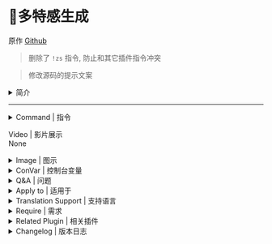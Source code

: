 # 📌多特感生成

原作 [Github](https://github.com/fbef0102/L4D1_2-Plugins/tree/master/l4dinfectedbots)

> 删除了 `!zs` 指令, 防止和其它插件指令冲突

> 修改源码的提示文案

<details><summary>简介</summary>

- 此插件控制游戏导演生成系统, 能够强制无视游戏特感数量限制, 生成多特感
- 当幸存者变多时, 僵尸数量变多、特感数量变多、Tank数量变多、Tank血量变多, 提升游戏难度
- 此插件可以让玩家在战役/写实/生存模式下加入特感阵营, 用来恶搞战役玩家XD
- 解锁特感队伍的人数上限, 可以加入第五位以上的特感真人玩家, 达成对抗 10 VS 10 玩法
- **支持所有模式包括突变模式**
</details>

---
<details><summary>Command | 指令</summary>

|指令|功能|权限|
|-|-|-|
|`!ji`|(仅限战役/写实/幸存者) 加入到感染者阵营|Admin & Console, 有cvar控制权限|
|`!js`|(仅限战役/写实/幸存者) 加入到幸存者阵营|Admin & Console, 有cvar控制权限|
|`!infhud`|开关感染者HUD, 只有开启转换阵容cvar才有实际效果<br>`l4d_infectedbots_coop_versus "1"`|Console|
|`!timer`|设置特感的生成时间 (权限: ADMFLAG_SLAY)|Admin|
|`!zlimit`|设置场上特感的数量上限 (权限: ADMFLAG_SLAY)|Admin|
|~~`!zs`~~|已删除指令, 防止和其它插件指令冲突<br>~~(仅限感染者玩家) 感染者玩家自杀 (让感染者卡住时可以死亡)~~||
</details>

Video | 影片展示
<br>None

<details><summary>Image | 图示</summary>

![l4dinfectedbots_1](image/l4dinfectedbots_1.jpg)<br>
![l4dinfectedbots_2](image/l4dinfectedbots_2.jpg)

- Join infected team and play in coop/survival/realism mode.<br>
- 在战役/写实/生存模式下加入特感阵营
![l4dinfectedbots_3](image/l4dinfectedbots_3.jpg)
</details>

<details><summary>ConVar | 控制台变量</summary>

<br>

此内容为自用 cvar, 仅当刷特插件, 并固定多少特多少秒刷特

关闭了: 转换阵容, 小僵尸数量\Tank数量和血量, witch数量

- <details><summary>部分Cvar参数解释</summary>

	<br>

	<details><summary>设置特感生成最大数量限制</summary>

	```sourcepawn
	l4d_infectedbots_charger_limit
	l4d_infectedbots_boomer_limit 
	l4d_infectedbots_hunter_limit
	l4d_infectedbots_jockey_limit
	l4d_infectedbots_smoker_limit
	l4d_infectedbots_spitter_limit
	```

	- 这6个cvar值加在一起必须等于或超过 `l4d_infectedbots_max_specials` <br>For example:

	```sourcepawn
	// 好的
	l4d_infectedbots_charger_limit 1
	l4d_infectedbots_boomer_limit 1
	l4d_infectedbots_hunter_limit 1
	l4d_infectedbots_jockey_limit 1
	l4d_infectedbots_smoker_limit 1
	l4d_infectedbots_spitter_limit 1
	l4d_infectedbots_max_specials 6 
	```

	```sourcepawn
	// 好的
	l4d_infectedbots_charger_limit 1
	l4d_infectedbots_boomer_limit 2
	l4d_infectedbots_hunter_limit 4
	l4d_infectedbots_jockey_limit 2
	l4d_infectedbots_smoker_limit 2
	l4d_infectedbots_spitter_limit 2
	l4d_infectedbots_max_specials 10 
	```

	```sourcepawn
	// 烂, 没设置好
	l4d_infectedbots_charger_limit 0
	l4d_infectedbots_boomer_limit 1
	l4d_infectedbots_hunter_limit 2
	l4d_infectedbots_jockey_limit 0
	l4d_infectedbots_smoker_limit 1
	l4d_infectedbots_spitter_limit 0
	l4d_infectedbots_max_specials 9 
	```

	> __Note__ 
	<br/>1. 请注意, 最大数量限制不包含witch的数量, 但会包含Tank的数量
	<br/>2. 在对抗／清道夫模式中, 特感最大生成数量 = 特感队伍的空位
	</details>

	<details><summary>5位以上存活的幸存者调整特感最大生成数量</summary>

	- 例如: 如果第5位以上存活的幸存者, 每3个玩家加入, 最大的特感数量加2<br>因此, 如果有10个存活的幸存者, 则特感最大生成数量为:4+2+2=8
		```php
		l4d_infectedbots_max_specials "4"
		l4d_infectedbots_add_specials "2"
		l4d_infectedbots_add_specials_scale "3"
		```

	- 如果不想改变特感生成数量, 可以设置
		```php
		l4d_infectedbots_add_specials "0"
		```

	> __Note__ 
	<br/>在对抗／清道夫模式中, 特感最大生成数量 = 特感队伍的空位
	</details>

	<details><summary>在战役/幸存者/写实模式下成为感染者</summary>

	- 例如:只有拥有 "z "权限的玩家才能加入感染者阵营, 且感染者只能有2个名额

	```sourcepawn
	l4d_infectedbots_coop_versus "1"
	l4d_infectedbots_coop_versus_join_access "z"
	l4d_infectedbots_coop_versus_human_limit "2"
	```

	- 如果想所有玩家可以加入感染者阵营, 请设置

	```sourcepawn
	l4d_infectedbots_coop_versus_join_access ""
	```

	- 在战役/幸存者/写实中, 感染者玩家将以灵魂状态下复活

	```sourcepawn
	l4d_infectedbots_coop_versus_human_ghost_enable "1" 
	```	

	- 感染者玩家可以接管在场上的Tank:

	```sourcepawn
	l4d_infectedbots_coop_versus_Tank_playable "1" 
	```
	</details>

	<details><summary>如何生成Tank</summary>

	- 每次生成特感都有5%的几率生成Tank<br>请注意, 如果达到了Tank数量上限或生成Tank的概率为0%, 仍然不会产生Tank (不影响游戏生成的Tank)

	```sourcepawn
	l4d_infectedbots_Tank_limit "2"
	l4d_infectedbots_Tank_spawn_probability "5"
	```

	- 如果想在最后救援时不生成Tank(不影响游戏生成的Tank), 请设置

	```sourcepawn
	l4d_infectedbots_Tank_spawn_final "0"
	```
	</details>

	<details><summary>5位以上存活的幸存者调整Tank生成限制</summary>

	- Tank上限 = 场上同时存在Tank的数量

	- 这意味着如果有第5位以上存活的幸存者, 每5个玩家加入, Tank可生成上限数量加1<br>因此, 如果有10个存活的幸存者, Tank可生成上限数量为: 2+1=3 (不影响游戏生成的Tank)

	```sourcepawn
	l4d_infectedbots_Tank_limit "2"
	l4d_infectedbots_add_Tanklimit "1"
	l4d_infectedbots_add_Tanklimit_scale "5"
	```

	- 如果想关闭这个功能, 请设置 

	```sourcepawn
	l4d_infectedbots_add_Tanklimit "0"
	```
	</details>

	<details><summary>5位以上存活的幸存者调整Tank血量</summary>

	- 例如: 有第5位以上存活的幸存者, 每3个玩家加入, Tank的血量就会增加1200<br/>因此, 如果有10个存活的幸存者, Tank血量为:4000+1200+1200=6400hp

	```sourcepawn
	l4d_infectedbots_adjust_Tankhealth_enable "1"
	l4d_infectedbots_default_Tankhealth "4000"
	l4d_infectedbots_add_Tankhealth "1200"
	l4d_infectedbots_add_Tankhealth_scale "3"
	```

	- 如果想关闭这个功能, 不想让这个插件改变Tank血量, 请设置

	```sourcepawn
	l4d_infectedbots_adjust_Tankhealth_enable "0"
	```
	>__Note__
	<br>Tank血量会依照游戏模式与难度自动做出最终调整, 譬如设置Tank血量为4000, 则
	<br>简单难度下Tank血量最终为 4000 - 0.75 = 3000
	<br>一般难度下Tank血量最终为 4000 - 1.0 = 4000
	<br>进阶/专家难度下Tank血量最终为 4000 - 2.0 = 8000
	<br>对抗/清道夫模式下Tank血量最终为 4000 - 1.5 = 6000
	</details>

	<details><summary>5位以上存活的幸存者调整普通僵尸最大数量</summary>

	- 例如:有第5位以上存活的幸存者, 每一个玩家加入, 普通僵尸最大数量将会增加2个<br>因此, 如果有10个存活的幸存者, 普通僵尸数量为: 30+2+2+2+2+2+2 = 42

	```sourcepawn
	l4d_infectedbots_adjust_commonlimit_enable "1"
	l4d_infectedbots_default_commonlimit "30"
	l4d_infectedbots_add_commonlimit_scale "1"
	l4d_infectedbots_add_commonlimit "2"
	```

	- 如果想关闭这个功能, 不想让这个插件改变僵尸最大数量, 请设置

	```sourcepawn
	l4d_infectedbots_adjust_commonlimit_enable "0"
	```
	</details>

	<details><summary>调整特感生成时间</summary>

	- 根据每个存活的幸存者, 减少一定数值的特感生成时间<br>如果有5个存活的幸存者, 则特感生成时间为:[最长时间: 60-(5x2) = 50, 最短时间: 30-(5x2) = 20]

	```sourcepawn
	l4d_infectedbots_spawn_time_max "60"
	l4d_infectedbots_spawn_time_min "30"
	l4d_infectedbots_adjust_spawn_times "1"
	l4d_infectedbots_adjust_reduced_spawn_times_on_player "2"
	```

	- 如果想关闭这个功能, 请设置 

	```sourcepawn
	l4d_infectedbots_adjust_spawn_times "0"
	```

	- (对抗/清道夫) 如何控制真人特感玩家的复活时间?
		- 真人玩家的复活时间是根据官方指令设定

		```sourcepawn
		sm_cvar z_ghost_delay_min "20"
		sm_cvar z_ghost_delay_max "30"
		```

		- 也依照"特感玩家数量"与"特感队伍空位"自动做出最终调整, 其公式为

		```sourcepawn
		// 如果"特感玩家数量" 大于等于4, 则以4代入计算
		// 如果"特感队伍空位" 大于等于4, 则以4代入计算
		最短时间: z_ghost_delay_min - (特感玩家数量 ÷ 特感队伍空位) 
		最长时间: z_ghost_delay_max - (特感玩家数量 ÷ 特感队伍空位)
		```

		- 以下举例

		```sourcepawn
		// 特感玩家:3人, 特感队伍空位:4人, z_ghost_delay_min: 30, z_ghost_delay_max: 40
		特感玩家复活时间最终为: [最短时间: 30 - (3÷4) = 22.5秒, 最长时间: 40 - (3÷4) = 30秒]

		// 特感玩家:1人, 特感队伍空位:1人, z_ghost_delay_min: 3, z_ghost_delay_max: 3
		特感玩家复活时间最终为: 3 - (1÷1) = 3秒

		// 特感玩家:2人, 特感队伍空位:4人, z_ghost_delay_min: 18, z_ghost_delay_max: 18
		特感玩家复活时间最终为: 18 - (2÷4) = 9秒

		// 特感玩家:3人, 特感队伍空位:8人, z_ghost_delay_min: 20, z_ghost_delay_max: 20
		特感玩家复活时间最终为: 20 - (3÷4) = 15秒

		// 特感玩家:4人, 特感队伍空位:8人, z_ghost_delay_min: 20, z_ghost_delay_max: 20
		特感玩家复活时间最终为: 20 - (4÷4) = 20秒

		// 特感玩家:7人, 特感队伍空位:8人, z_ghost_delay_min: 20, z_ghost_delay_max: 20
		特感玩家复活时间最终为: 20 - (4÷4) = 20秒
		```
	</details>

	<details><summary>特感生成距离 (仅限战役/写实)</summary>

	- 请注意!这个指令也会影响普通僵尸的生成范围

	```sourcepawn
	l4d_infectedbots_spawn_range_min "350"
	```

	- 让特感可以在非常接近幸存者的地方复活, 以获得更好的游戏体验

	```sourcepawn
	l4d_infectedbots_spawn_range_min "0" 
	```

	> __Warning__ 
	<br/>在对抗/清道夫模式中, 这个指令会影响灵魂状态下真人特感玩家的复活范围
	</details>

	<details><summary>刷特模式</summary>

	- 如果为1, 则感染者需要等待其他感染者准备好才能一起被插件生成攻击幸存者<br>如果为0, 相当于特感速递模式, 场上特感总数 为 `l4d_infectedbots_max_specials`

	```sourcepawn
	l4d_infectedbots_coordination "1" 
	```

	- 当场上有存活的Tank时停止生成AI特感

	```sourcepawn
	l4d_infectedbots_spawns_disabled_Tank "1" 
	```
	</details>

	<details><summary>设置刷特权重</summary>

	- 除了Tank与Witch以外可以增减特感的权重, 譬如

	```sourcepawn
	// 每一次特感生成, 有很大的机率生成Hunter与Charger
	// 如果Hunter与Charger达到最大数量限制, 则根据权重分配生成其他特感
	l4d_infectedbots_boomer_weight "5"
	l4d_infectedbots_charger_weight "90"
	l4d_infectedbots_hunter_weight "100"
	l4d_infectedbots_jockey_weight "10"
	l4d_infectedbots_smoker_weight "5"
	l4d_infectedbots_spitter_weight "8"
	```

	- 可根据"场上特感数量"与"生成最大数量"两种值调整每个特感的权重 (公式如何计算, 不要问)

	```sourcepawn
	// 如果为1, 可生成的最大数量越多, 该特感的权重值越高
	// 如果为1, 场上相同特感种类的数量越多, 该特感的权重值越低
	l4d_infectedbots_scale_weights "1"
	```
	</details>

	<details><summary>关闭插件提示</summary>

	![Message](https://user-images.githubusercontent.com/12229810/209463323-5c9336af-1883-4a20-a7f5-7d83d4357587.png)

	- 当存活的幸存者数量发生变化时宣布插件状态, 0=关 1=开

	```sourcepawn
	l4d_infectedbots_announcement_enable "0" 
	```
	</details>

	<details><summary>关闭感染者玩家发出红色的光</summary>

	![image](https://user-images.githubusercontent.com/12229810/209463883-ecf76a44-0da1-4044-81d4-68933d1c09d6.png)

	- 0=关 1=开

	```sourcepawn
	l4d_infectedbots_coop_versus_human_light "0" 
	```
	</details>

	<details><summary>停止特感Bots生成</summary>

	- 在对抗/清道夫模式中, 关闭特感bots生成, 只允许真人特感玩家生成特感 (此插件会继续生成Witch、不影响导演系统)

	```sourcepawn
	l4d_infectedbots_disable_infected_bots "1"
	```
	</details>

	<details><summary>计算第5位以上死亡的幸存者</summary>

	- 调整特感最大生成数量、Tank血量、普通僵尸最大数量、Tank生成限制时, 计算幸存者数量时也包含死亡的玩家

	```sourcepawn
	l4d_infectedbots_calculate_including_dead_player "1"
	```
	</details>

cfg/sourcemod/l4dinfectedbots.cfg
```sourcepawn
// This file was auto-generated by SourceMod (v1.11.0.6926)
// ConVars for plugin "l4dinfectedbots.smx"

// 在对抗/清道夫模式中, 关闭特感bots生成, 只允许真人特感玩家生成特感 (此插件会继续生成Witch, 不影响导演系统)
l4d_infectedbots_disable_infected_bots "0"

// --- 动态小僵尸参数 ---
// 如果为1, 则启用根据存活的幸存者数量调整僵尸数量
l4d_infectedbots_adjust_commonlimit_enable "0"

// 当幸存者数量不超过5人的僵尸数量
l4d_infectedbots_default_commonlimit "8"

// 存活的幸存者数量超过4个时, 最大普通僵尸数量上限 = default_commonlimit + [(存活的幸存者数量-4) ÷ 'add_commonlimit_scale'] × 'add_commonlimit'
l4d_infectedbots_add_commonlimit_scale "1"
 
// 存活的幸存者数量超过4个时, 每加入一个'l4d_infectedbots_default_commonlimit'的玩家, 就增加一定的值到'l4d_infectedbots_add_commonlimit_scale'
l4d_infectedbots_add_commonlimit "4"

// --- 动态特感参数 ---
// 幸存者少于4个及以下可生成的最大特感数量(必须让7个特感数量{不包括witch}上限的值加起来超过这个值
l4d_infectedbots_max_specials "18"

// 存活的幸存者数量超过4个时, 最大特感数量上限 = max_specials + [(存活的幸存者数量-4) ÷ 'add_specials_scale'] × 'add_specials'
// 每增加n位幸存者
l4d_infectedbots_add_specials_scale "0"

// 存活的幸存者数量超过4个时, 每加入一个'l4d_infectedbots_max_specials'的玩家, 就增加一定的值到'l4d_infectedbots_add_specials_scale'
// 每增加n位幸存者则+N特感数值,0=关闭
l4d_infectedbots_add_specials "2"

//--- 特感时间\生成参数 ---
// 在地图第一关离开安全区后多长时间开始刷特
l4d_infectedbots_initial_spawn_timer "40"

// 如果为1, 即使幸存者尚未离开安全区域, 游戏依然能生成特感
l4d_infectedbots_safe_spawn "0"
 
// 如果为1, 则根据幸存者数量与特感队伍的真人玩家数量调整特感复活时间
l4d_infectedbots_adjust_spawn_times "0"
 
// 每增加一位幸存者, 则减少(存活的幸存者数量-l4d_infectedbots_adjust_reduced_spawn_times_on_player)复活时间(初始4位幸存者也算在内)
l4d_infectedbots_adjust_reduced_spawn_times_on_player "1"
 
// 允许特感在同一个时间点复活没有误差 (小心启动, 会影响服务器卡顿)
l4d_infectedbots_spawn_on_same_frame 0// 从哪里寻找位置复活特感? (0=最前方幸存者附近, 1=随机的幸存者附近)
l4d_infectedbots_spawn_where_method "1"

// 特感生成的最小距离 (默认: 550, 仅战役/写实)
// 这个cvar也会影响普通僵尸的生成范围和灵魂状态下感染者玩家的复活距离
l4d_infectedbots_spawn_range_min "350"

// 设置插件生成的特感最大时间(秒)
l4d_infectedbots_spawn_time_max "20"

// 设置插件生成的特感最小时间(秒)
l4d_infectedbots_spawn_time_min "20"

// AI特感生成多少秒后踢出(AI防卡)
l4d_infectedbots_lifespan "25"

// 调整特感最大生成数量, Tank血量, 普通僵尸最大数量, tank生成限制时, 计算倖存者数量时也包含死亡的玩家
l4d_infectedbots_calculate_including_dead_player "0"

// 如果为1, 则当Tank存活时禁止特感复活
l4d_infectedbots_spawns_disabled_tank "1"

// --- 动态tank血量 ---
// 存活的幸存者数量超过4个时, 每加入一个'l4d_infectedbots_default_tankhealth'的玩家, 就增加一定的数值到'l4d_infectedbots_add_tankhealth_scale'
l4d_infectedbots_add_tankhealth "100"

// 存活的幸存者数量超过4个时, Tank血量上限 = max_specials + [(存活的幸存者数量-4) ÷ 'add_specials_scale'] × 'add_specials']
l4d_infectedbots_add_tankhealth_scale "1"

// 存活的幸存者数量超过4个时, 每加入一个'l4d_infectedbots_tank_limit'的玩家, 就增加一定的值给'l4d_infectedbots_add_tanklimit_scale'
l4d_infectedbots_add_tanklimit "1"

// 存活的幸存者数量超过4个时, Tank数量上限 = tank_limit + [(存活的幸存者数量-4) ÷ 'add_tanklimit_scale'] × 'add_tanklimit'
l4d_infectedbots_add_tanklimit_scale "3"

// 设置Tank默认血量上限, Tank血量上限受到游戏难度或模式影响 (若Tank血量上限设置为4000, 则简单难度3000血, 普通难度4000血, 对抗类型模式6000血, 高级/专家难度血量8000血)
l4d_infectedbots_default_tankhealth "4000"

// 如果为1, 则根据幸存者数量修改Tank血量上限
l4d_infectedbots_adjust_tankhealth_enable "0"

// 0=关闭插件, 1=开启插件
l4d_infectedbots_allow "1"

// 如果为1, 则当存活的幸存者数量发生变化时宣布插件状态
l4d_infectedbots_announcement_enable "0"

// 在战役/幸存者/清道夫中设置通过插件加入到感染者的玩家数量
l4d_infectedbots_coop_versus_human_limit "2"

// 有什么权限的玩家在战役/写实/生存模式中可以加入到感染者 (无内容 = 所有人, -1: 无法加入)
l4d_infectedbots_coop_versus_join_access "-1"

// 如果为1, 玩家可以在战役/写实/生存模式中接管Tank
l4d_infectedbots_coop_versus_tank_playable "1"

// 如果为1, 则玩家可以在战役/写实/生存模式中加入感染者(!ji加入感染者 !js加入幸存者)"
l4d_infectedbots_coop_versus "1"

// 如果为1, 则通知玩家如何加入到幸存者和感染者
l4d_infectedbots_coop_versus_announce "0"

// 如果为1, 则在战役/写实/生存模式中, 感染者玩家将以灵魂状态复活
l4d_infectedbots_coop_versus_human_ghost_enable "1"

// 如果为1, 则感染者玩家将发出红色的光
l4d_infectedbots_coop_versus_human_light "1"

// 是否提示感染者玩家如何开启HUD
l4d_infectedbots_infhud_announce "1"

// 感染者玩家是否开启HUD
l4d_infectedbots_infhud_enable "1"

// 如果为1, 则感染者需要等待其他感染者准备好才能一起被插件生成攻击幸存者
// 如果为0, 则感染者先场上复活5个 死了一个就会有灵魂状态的感染者顶替复活 轮流上场 保持在场能有3-5个特感, 变成特感速递
l4d_infectedbots_coordination "1"

// --- 单个特感生成数量 ---
// 插件可生成boomer的最大数量
l4d_infectedbots_boomer_limit "3"

// 插件生成boomer的权重值 [0~100]
l4d_infectedbots_boomer_weight "90"

// 插件可生成charger的最大数量
l4d_infectedbots_charger_limit "5"

// 插件生成charger的权重值 [0~100]
l4d_infectedbots_charger_weight "100"

// 插件可生成hunter的最大数量
l4d_infectedbots_hunter_limit "5"

// 插件生成hunter的权重值 [0~100]
l4d_infectedbots_hunter_weight "100"

// 插件可生成jockey的最大数量
l4d_infectedbots_jockey_limit "5"

// 插件生成jockey的权重值 [0~100]
l4d_infectedbots_jockey_weight "100"

// 插件可生成smoker的最大数量
l4d_infectedbots_smoker_limit "4"

// 插件生成smoker的权重值 [0~100]
l4d_infectedbots_smoker_weight "90"

// 插件可生成spitter的最大数量
l4d_infectedbots_spitter_limit "1"

// 插件生成spitter的权重值 [0~100]
l4d_infectedbots_spitter_weight "100"

// 在这些模式中启用插件, 逗号隔开不需要空格(全空=全模式启用插件)
l4d_infectedbots_modes ""

// 在这些模式中关闭插件, 逗号隔开不需要空格(全空=无)
l4d_infectedbots_modes_off ""

// 在这些模式中启用插件. 0=全模式, 1=战役/写实, 2=幸存者, 4=对抗, 8=清道夫 多个模式的数字加到一起
l4d_infectedbots_modes_tog "0"

// 如果为1, 可生成的最大数量越多, 该特感的权重值越高
// 如果为1, 场上相同特感种类的数量越多, 该特感的权重值越低
l4d_infectedbots_scale_weights "0"

// 在哪些游戏模式中禁止感染者玩家使用sm_zs (0: 无, 1: 战役/写实, 2: 对抗/清道夫, 4: 幸存者, 多个模式添加数字输出)
l4d_infectedbots_sm_zs_disable_gamemode "1"

// 插件可生成tank的最大数量 (不影响剧情tank)
l4d_infectedbots_tank_limit "0"

// 如果为1, 则最后一关救援中插件不会生成Tank(不影响剧情生成的Tank)
l4d_infectedbots_tank_spawn_final "1"

// 每次生成一个特感的时候多少概率会变成tank
l4d_infectedbots_tank_spawn_probability "0"

// 如果为1, 则在对抗/清道夫模式中, 强迫所有玩家加入到感染者
l4d_infectedbots_versus_coop "0"

// witch生成多少秒才会踢出(不影响剧情生成的witch)
l4d_infectedbots_witch_lifespan "200"

// 插件可生成witch的最大数量 (不影响剧情生成的witch)
l4d_infectedbots_witch_max_limit "0"

// 如果为1, 则救援开始时会生成witch
l4d_infectedbots_witch_spawn_final "0"

// 插件生成witch的最大时间(秒)
l4d_infectedbots_witch_spawn_time_max "120.0"

// 插件生成witch的最小时间(秒)
l4d_infectedbots_witch_spawn_time_min "90.0"
```
</details>

<details><summary>Q&A | 问题</summary>

<br>

1. <details><summary>特感无法生成, 然后服务器后台经常冒出 `Couldn't find xxxxx Spawn position in X tries`</summary>

	<br>

	<img width="406" alt="image" src="https://user-images.githubusercontent.com/12229810/209465301-a816bd24-44d7-4e48-93ac-872857115631.png">

	分析:AI特感与普通感染者生成的范围是受到限制的, 在官方的预设当中, 是距离人类550~1500公尺范围之间找位置复活, 如果在这范围内找不到, 那就不会有特感与普通感染者

	原因如下:

	1. 地图故意作者为之, 为了怕人类灭团所以停止特感生成一段时间, 常发生在三方图开启地图机关的时候或者开启最终章救援无线电之前
	- 解决方式法一:去跟地图作者抱怨
	- 解决方式法二:自己修改地图vscript
	- 解决方式法三:推荐安装[Zombie Spawn Fix](https://forums.alliedmods.net/showthread.sourcepawn?t=333351), 修正某些时候游戏导演刻意停止特感生成的问题 (非100%完整解决特感不生成的问题)

	<br>

	2. 地图问题, 找不到附近的地形特感, 常发生在NAV没有做好的烂图或是人类已经抵达地图终点, 譬如死亡都心第一关人类抵达终点安全室的附近
	- 解决方式法一:去跟地图作者抱怨
	- 解决方式法二:自己修改地图的NAV

	<br>

	3. 所有能生成特感的地方都被幸存者看见, 导致特感找不到位置无法复活, 常发生在地图太宽阔的地形, 没有任何障碍物掩护
	- 解决方式法一:去跟地图作者抱怨
	- 解决方式法二:自己修改地图的NAV
	- 解决方式法三:把特感生成范围弄大点, 修改官方指令
		- 有副作用, 会导致特感生成得太远攻击不到幸存者, 不建议此方法
		```sourcepawn
		// 预设是1500
		sm_cvar z_spawn_range 2500
		```
	- 解决方式法四:请幸存者队伍移动位置, 让特感可以生成

	<br>

	4. 有设置指令值`director_no_specials 1`, 这会关闭游戏导演系统
	- 解决方式:`sm_cvar director_no_specials 0`
	</details>

2. <details><summary>转换阵营特感玩家的视角画面会卡住</summary>

	常发生在幸存者灭团重新回合的时候

	如果要修正请安装[l4d_fix_deathfall_cam](https://github.com/Target5150/MoYu_Server_Stupid_Plugins/tree/master/The%20Last%20Stand/l4d_fix_deathfall_cam)
	</details>

3. <details><summary>在战役/写实下, 特感玩家扮演第二只救援Tank时, 救援载具会直接来临</summary>

	如果要修正请安装[l4d2_scripted_tank_stage_fix to fix](https://github.com/Target5150/MoYu_Server_Stupid_Plugins/tree/master/The%20Last%20Stand/l4d2_scripted_tank_stage_fix)
	</details>
</details>

<details><summary>Apply to | 适用于</summary>

```php
L4D1 coop/versus/realism/survival/scavenge + all mutation modes
L4D2 all modes
```
</details>

<details><summary>Translation Support | 支持语言</summary>

```
English
繁體中文
简体中文
Russian
```
</details>

<details><summary>Require | 需求</summary>

1. [[L4D & L4D2] Left 4 DHooks Direct](https://forums.alliedmods.net/showthread.php?t=321696)
2. [[INC] Multi Colors](https://github.com/fbef0102/L4D1_2-Plugins/releases/tag/Multi-Colors)
</details>

<details><summary>Related Plugin | 相关插件</summary>

1. [MultiSlots](https://github.com/fbef0102/L4D1_2-Plugins/tree/master/l4dmultislots): Allows additional survivor players in server when 5+ player joins the server
	> 创造5位以上幸存者游玩服务器
2. [AI_HardSI](https://github.com/GJKen/L4d2_plugins/tree/main/%E5%8F%AF%E9%80%89-%E7%89%B9%E6%84%9FAI%E5%A2%9E%E5%BC%BA%20AI_HardSI(v1.6-2023.6.4)(fbef0102)): Improves the AI behaviour of special infected
	> 强化每个AI 特感的行为与提高智商, 积极攻击幸存者
3. [Zombie Spawn Fix](https://forums.alliedmods.net/showthread.sourcepawn?t=333351): To Fixed Special Inected and Player Zombie spawning failures in some cases
	> 修正某些时候游戏导演刻意停止特感生成的问题 (非100%完整解决特感不生成的问题)
4. [l4d_ssi_teleport_fix](https://github.com/fbef0102/Game-Private_Plugin/tree/main/Plugin_%E6%8F%92%E4%BB%B6/Special_Infected_%E7%89%B9%E6%84%9F/l4d_ssi_teleport_fix): Teleport AI Infected player (Not Tank) to the teammate who is much nearer to survivors.
	> 传送比较远的AI特感到靠近幸存者的特感队友附近
5. [gamemode-based_configs](https://github.com/fbef0102/L4D1_2-Plugins/tree/master/gamemode-based_configs): Allows for custom settings for each gamemode and mutatuion.
	> 根据游戏模式或突变模式执行不同的cfg文件
</details>

<details><summary>Changelog | 版本日志</summary>

```sourcepawn
//mi123645 @ 2009-2011
//HarryPotter @ 2019-2023
```
- v2.8.6 (2023-9-22)
	- Fixed "l4d_infectedbots_coordination" not working
	- Fixed Bot Spawn timer
	
- v2.8.5 (2023-9-17)
	- Adjust human spawn timer when 5+ infected slots in versus/scavenge
	- In Versus/Scavenge, human infected spawn timer controlled by the official cvars "z_ghost_delay_min" and "z_ghost_delay_max" 

- v2.8.4 (2023-8-26)
	- Improve Code.

- v2.8.3 (2023-7-5)
	- Override L4D2 Vscripts to control infected limit.

- v2.8.2 (2023-5-27)
	- Add a cvar, including dead survivors or not
	- Add a cvar, disable infected bots spawning or not in versus/scavenge mode

- v2.8.1 (2023-5-22)
	- Support l4d2 all mutation mode.

- v2.8.0 (2023-5-5)
	- Add Special Infected Weight
	- Add and modify cvars about Special Infected Weight

- v2.7.9 (2023-4-13)
	- Fixed Not Working in Survival Mode
	- Fixed cvar "l4d_infectedbots_adjust_spawn_times" calculation mistake

- v2.7.8 (2023-2-20)
	- [AlliedModder Post](https://forums.alliedmods.net/showpost.sourcepawn?p=2699220&postcount=1369)
	- ProdigySim's method for indirectly getting signatures added, created the whole code for indirectly getting signatures so the plugin can now withstand most updates to L4D2! (Thanks to [Shadowysn](https://forums.alliedmods.net/showthread.sourcepawn?t=320849) and [ProdigySim](https://github.com/ProdigySim/DirectInfectedSpawn)
	- L4D1 Signature update. Credit to [Psykotikism](https://github.com/Psykotikism/L4D1-2_Signatures).
	- Remake Code
	- Add translation support.
	- Update L4D2 "The Last Stand" gamedata, credit to [Lux](https://forums.alliedmods.net/showthread.sourcepawn?p=2714236), [Shadowysn](https://forums.alliedmods.net/showthread.sourcepawn?t=320849) and [Machine](https://forums.alliedmods.net/member.sourcepawn?u=74752)
	- Spawn infected without being limited by the director.
	- Join infected team in coop/survival/realism mode.
	- Light up SI ladders in coop/realism/survival. mode for human infected players. (l4d2 only, didn't work if you host a listen server)
	- Add cvars to turn off this plugin.
	- Fixed Hunter Tank Bug in l4d1 coop mode when Tank is playable.
	- If you want to fix Camera stuck in coop/versus/realism, install [this plugin by Forgetest](https://github.com/Target5150/MoYu_Server_Stupid_Plugins/tree/master/The%20Last%20Stand/l4d_fix_deathfall_cam)
	- Fixed Music Bugs when switching to infected team in coop/realism/survival.

- v1.0.0
	- [Original Plugin By mi123645](https://forums.alliedmods.net/showthread.sourcepawn?t=99746)
</details>